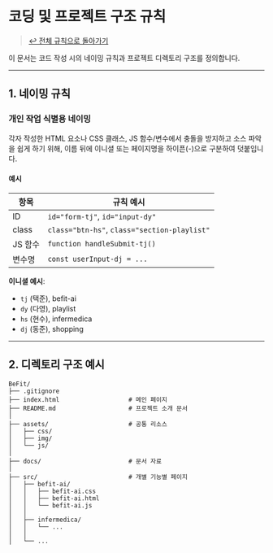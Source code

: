 # 코딩 및 프로젝트 구조 규칙

> [↩️ 전체 규칙으로 돌아가기](./befit_team_rules.md)

이 문서는 코드 작성 시의 네이밍 규칙과 프로젝트 디렉토리 구조를 정의합니다.

---

## 1. 네이밍 규칙

### 개인 작업 식별용 네이밍

각자 작성한 HTML 요소나 CSS 클래스, JS 함수/변수에서 충돌을 방지하고 소스 파악을 쉽게 하기 위해, 이름 뒤에 이니셜 또는 페이지명을 하이픈(-)으로 구분하여 덧붙입니다.

#### 예시

| 항목     | 규칙 예시                                        |
|--------|----------------------------------------------|
| ID     | `id="form-tj"`, `id="input-dy"`              |
| class  | `class="btn-hs"`, `class="section-playlist"` |
| JS 함수 | `function handleSubmit-tj()`                 |
| 변수명   | `const userInput-dj = ...`                   |

**이니셜 예시**:
- `tj` (택준), befit-ai
- `dy` (다영), playlist
- `hs` (현수), infermedica
- `dj` (동준), shopping

---

## 2. 디렉토리 구조 예시
```
BeFit/
├── .gitignore
├── index.html                   # 메인 페이지
├── README.md                    # 프로젝트 소개 문서
│
├── assets/                      # 공통 리소스
│   ├── css/
│   ├── img/
│   └── js/
│
├── docs/                        # 문서 자료
│
├── src/                         # 개별 기능별 페이지
│   ├── befit-ai/
│   │   ├── befit-ai.css
│   │   ├── befit-ai.html
│   │   └── befit-ai.js
│   │
│   ├── infermedica/
│   │   └── ...
│   │
│   └── ...

```